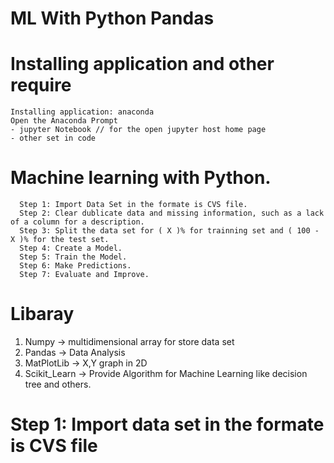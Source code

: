 # ML With Python Pandas

# Installing application and other require
    Installing application: anaconda
    Open the Anaconda Prompt
    - jupyter Notebook // for the open jupyter host home page
    - other set in code    
    
# Machine learning with Python.
      Step 1: Import Data Set in the formate is CVS file.
      Step 2: Clear dublicate data and missing information, such as a lack of a column for a description.
      Step 3: Split the data set for ( X )% for trainning set and ( 100 - X )% for the test set.
      Step 4: Create a Model.
      Step 5: Train the Model.
      Step 6: Make Predictions.
      Step 7: Evaluate and Improve.
  
# Libaray
  1. Numpy -> multidimensional array for store data set
  2. Pandas -> Data Analysis 
  3. MatPlotLib -> X,Y graph in 2D
  4. Scikit_Learn -> Provide Algorithm for Machine Learning like decision tree and others.
  
# Step 1: Import data set in the formate is CVS file
  
  
